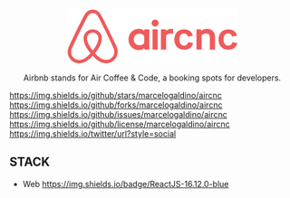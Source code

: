 <p align="center"> 
    <img src="frontend/src/assets/logo@2x.png">
</p>

<p align="center">
Airbnb stands for Air Coffee &amp; Code, a booking spots for developers.

https://img.shields.io/github/stars/marcelogaldino/aircnc
https://img.shields.io/github/forks/marcelogaldino/aircnc
https://img.shields.io/github/issues/marcelogaldino/aircnc
https://img.shields.io/github/license/marcelogaldino/aircnc
https://img.shields.io/twitter/url?style=social

## STACK

- Web
    https://img.shields.io/badge/ReactJS-16.12.0-blue 